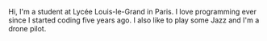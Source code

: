 Hi, I'm a student at Lycée Louis-le-Grand in Paris. I love programming ever since I started coding five years ago. I also like to play some Jazz and I'm a drone pilot.